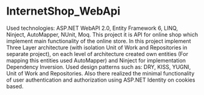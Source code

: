 # InternetShop_WebApi
Used technologies: ASP.NET WebAPI 2.0,  Entity Framework 6, LINQ, Ninject, AutoMapper, NUnit, Moq. 
This project it is API for online shop which implement main functionality of the online store.
In this project implement Three Layer architecture (with isolation Unit of Work and Repositories in separate project), 
on each level of architecture created own entities (For mapping this entities used AutoMapper)
and Ninject for implementation Dependency Inversion. 
Used design patterns such as: DRY, KISS, YUGNI, Unit of Work and Repositories.
Also there realized the minimal functionality of user authentication and authorization using ASP.NET Identity on cookies based.
